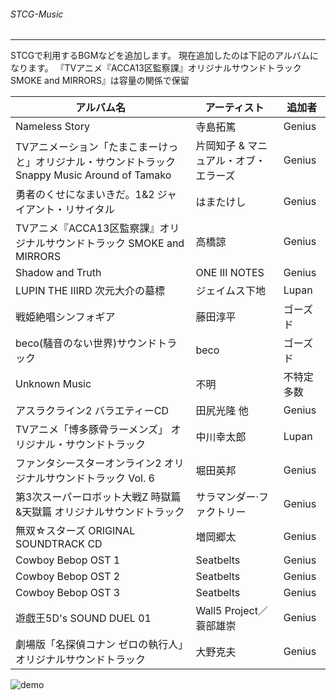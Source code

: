 ﻿###### STCG-Music
---
STCGで利用するBGMなどを追加します。
現在追加したのは下記のアルバムになります。
『TVアニメ『ACCA13区監察課』オリジナルサウンドトラック SMOKE and MIRRORS』は容量の関係で保留

| アルバム名 | アーティスト | 追加者 |
----|----|---- 
| Nameless Story | 寺島拓篤 | Genius |
| TVアニメーション「たまこまーけっと」オリジナル・サウンドトラック Snappy Music Around of Tamako | 片岡知子 & マニュアル・オブ・エラーズ | Genius |
| 勇者のくせになまいきだ。1&2 ジャイアント・リサイタル | はまたけし | Genius |
| TVアニメ『ACCA13区監察課』オリジナルサウンドトラック SMOKE and MIRRORS | 高橋諒 | Genius |
| Shadow and Truth | ONE III NOTES | Genius |
| LUPIN THE IIIRD 次元大介の墓標 | ジェイムス下地 | Lupan |
| 戦姫絶唱シンフォギア | 藤田淳平 | ゴーズド |
| beco(騒音のない世界)サウンドトラック | beco | ゴーズド |
| Unknown Music | 不明 | 不特定多数 |
| アスラクライン2 バラエティーCD| 田尻光隆 他 | Genius |
| TVアニメ「博多豚骨ラーメンズ」 オリジナル・サウンドトラック | 中川幸太郎 | Lupan |
| ファンタシースターオンライン2 オリジナルサウンドトラック Vol. 6  | 堀田英邦 | Genius |
| 第3次スーパーロボット大戦Z 時獄篇&天獄篇 オリジナルサウンドトラック | サラマンダー·ファクトリー | Genius |
| 無双☆スターズ ORIGINAL SOUNDTRACK CD | 増岡郷太 | Genius |
| Cowboy Bebop OST 1 | Seatbelts | Genius |
| Cowboy Bebop OST 2 | Seatbelts | Genius |
| Cowboy Bebop OST 3 | Seatbelts | Genius |
| 遊戯王5D's SOUND DUEL 01 | Wall5 Project／ 蓑部雄崇 | Genius |
| 劇場版「名探偵コナン ゼロの執行人」オリジナルサウンドトラック | 大野克夫 | Genius |

![demo](https://img.gifmagazine.net/gifmagazine/images/3003682/original.gif)
